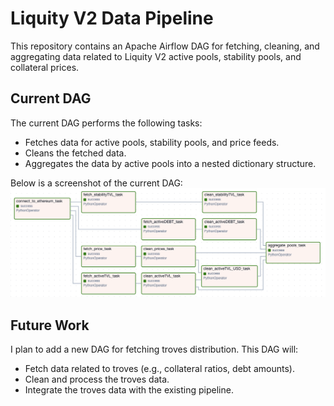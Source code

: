 # Liquity V2 Data Pipeline

This repository contains an Apache Airflow DAG for fetching, cleaning, and aggregating data related to Liquity V2 active pools, stability pools, and collateral prices.

## Current DAG

The current DAG performs the following tasks:
- Fetches data for active pools, stability pools, and price feeds.
- Cleans the fetched data.
- Aggregates the data by active pools into a nested dictionary structure.

Below is a screenshot of the current DAG:
![Current DAG](images/dag.png)

## Future Work

I plan to add a new DAG for fetching troves distribution. This DAG will:
- Fetch data related to troves (e.g., collateral ratios, debt amounts).
- Clean and process the troves data.
- Integrate the troves data with the existing pipeline.
